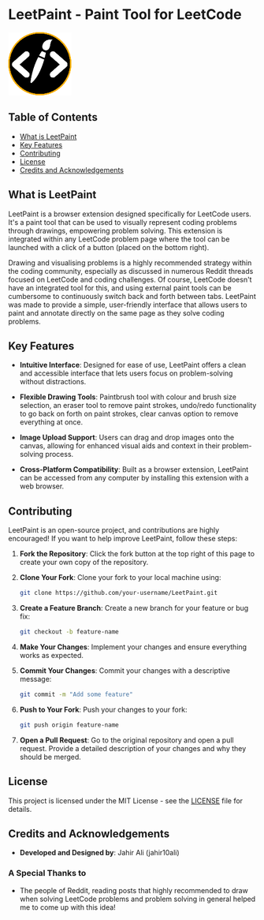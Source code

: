 # LeetPaint - Paint Tool for LeetCode
![LeetPaint Logo](https://github.com/jahir10ali/LeetPaint/blob/main/icons/icon128.png?raw=True)

## Table of Contents
- [What is LeetPaint](#what-is-leetpaint)
- [Key Features](#key-features)
- [Contributing](#contributing)
- [License](#license)
- [Credits and Acknowledgements](#credits-and-acknowledgements)

## What is LeetPaint

LeetPaint is a browser extension designed specifically for LeetCode users. It's a paint tool that can be used to visually represent coding problems through drawings, empowering problem solving. This extension is integrated within any LeetCode problem page where the tool can be launched with a click of a button (placed on the bottom right). 

Drawing and visualising problems is a highly recommended strategy within the coding community, especially as discussed in numerous Reddit threads focused on LeetCode and coding challenges. Of course, LeetCode doesn't have an integrated tool for this, and using external paint tools can be cumbersome to continuously switch back and forth between tabs. LeetPaint was made to provide a simple, user-friendly interface that allows users to paint and annotate directly on the same page as they solve coding problems.

## Key Features

- **Intuitive Interface**: Designed for ease of use, LeetPaint offers a clean and accessible interface that lets users focus on problem-solving without distractions.

- **Flexible Drawing Tools**: Paintbrush tool with colour and brush size selection, an eraser tool to remove paint strokes, undo/redo functionality to go back on forth on paint strokes, clear canvas option to remove everything at once.

- **Image Upload Support**: Users can drag and drop images onto the canvas, allowing for enhanced visual aids and context in their problem-solving process.

- **Cross-Platform Compatibility**: Built as a browser extension, LeetPaint can be accessed from any computer by installing this extension with a web browser.

## Contributing

LeetPaint is an open-source project, and contributions are highly encouraged! If you want to help improve LeetPaint, follow these steps:

1. **Fork the Repository**: Click the fork button at the top right of this page to create your own copy of the repository.

2. **Clone Your Fork**: Clone your fork to your local machine using:
   ```bash
   git clone https://github.com/your-username/LeetPaint.git
   
3. **Create a Feature Branch**: Create a new branch for your feature or bug fix:
   ```bash
   git checkout -b feature-name

4. **Make Your Changes**: Implement your changes and ensure everything works as expected.

5. **Commit Your Changes**: Commit your changes with a descriptive message:
   ```bash
   git commit -m "Add some feature"

6. **Push to Your Fork**: Push your changes to your fork:
   ```bash
   git push origin feature-name

7. **Open a Pull Request**: Go to the original repository and open a pull request. Provide a detailed description of your changes and why they should be merged.


## License

This project is licensed under the MIT License - see the [LICENSE](LICENSE) file for details.

## Credits and Acknowledgements

- **Developed and Designed by**: Jahir Ali (jahir10ali)

### A Special Thanks to
- The people of Reddit, reading posts that highly recommended to draw when solving LeetCode problems and problem solving in general helped me to come up with this idea!

